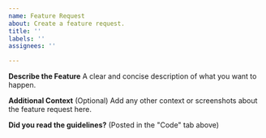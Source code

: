 ```yaml
---
name: Feature Request
about: Create a feature request.
title: ''
labels: ''
assignees: ''

---
```


**Describe the Feature**
A clear and concise description of what you want to happen.


**Additional Context** (Optional)
Add any other context or screenshots about the feature request here.


**Did you read the guidelines?** (Posted in the "Code" tab above)
